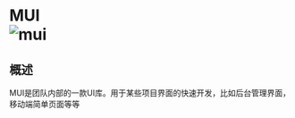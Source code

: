 MUI   
![mui](https://cloud.githubusercontent.com/assets/11830681/18046080/be010d70-6e08-11e6-86b2-86759a48be90.png)
====

## 概述
MUI是团队内部的一款UI库。用于某些项目界面的快速开发，比如后台管理界面，移动端简单页面等等
